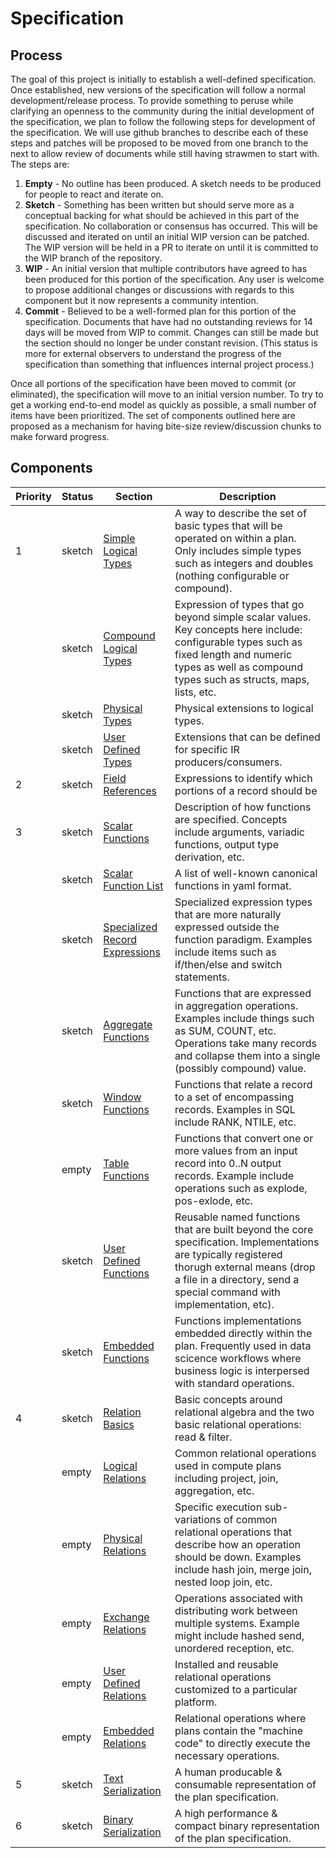 # Specification



## Process

The goal of this project is initially to establish a well-defined specification. Once established, new versions of the specification will follow a normal development/release process. To provide something to peruse while clarifying an openness to the community during the initial development of the specification, we plan to follow the following steps for development of the specification. We will use github branches to describe each of these steps and patches will be proposed to be moved from one branch to the next to allow review of documents while still having strawmen to start with. The steps are: 

1. **Empty** - No outline has been produced. A sketch needs to be produced for people to react and iterate on.
2. **Sketch** - Something has been written but should serve more as a conceptual backing for what should be achieved in this part of the specification. No collaboration or consensus has occurred. This will be discussed and iterated on until an initial WIP version can be patched. The WIP version will be held in a PR to iterate on until it is committed to the WIP branch of the repository.
3. **WIP** - An initial version that multiple contributors have agreed to has been produced for this portion of the specification. Any user is welcome to propose additional changes or discussions with regards to this component but it now represents a community intention.
4. **Commit** - Believed to be a well-formed plan for this portion of the specification. Documents that have had no outstanding reviews for 14 days will be moved from WIP to commit. Changes can still be made but the section should no longer be under constant revision. (This status is more for external observers to understand the progress of the specification than something that influences internal project process.)

Once all portions of the specification have been moved to commit (or eliminated), the specification will move to an initial version number. To try to get a working end-to-end model as quickly as possible, a small number of items have been prioritized. The set of components outlined here are proposed as a mechanism for having bite-size review/discussion chunks to make forward progress.



## Components

| Priority | Status | Section                                                      | Description                                                  |
| -------- | ------ | ------------------------------------------------------------ | ------------------------------------------------------------ |
| 1        | sketch | [Simple Logical Types](/types/simple_logical_types)              | A way to describe the set of basic types that will be operated on within a plan. Only includes simple types such as integers and doubles (nothing configurable or compound). |
|          | sketch | [Compound Logical Types](/types/compound_logical_types)          | Expression of types that go beyond simple scalar values. Key concepts here include: configurable types such as fixed length and numeric types as well as compound types such as structs, maps, lists, etc. |
|          | sketch | [Physical Types](/types/physical_types)                          | Physical extensions to logical types.                        |
|          | sketch | [User Defined Types](/types/user_defined_types)                  | Extensions that can be defined for specific IR producers/consumers. |
| 2        | sketch | [Field References](/expressions/field_references)                      | Expressions to identify which portions of a record should be |
| 3        | sketch | [Scalar Functions](/expressions/scalar_functions)                      | Description of how functions are specified. Concepts include arguments, variadic functions, output type derivation, etc. |
|          | sketch | [Scalar Function List](https://github.com/substrait-io/substrait/blob/sketch/extensions/scalar_functions.yaml)  | A list of well-known canonical functions in yaml format.     |
|          | sketch | [Specialized Record Expressions](/expressions/specialized_record_expressions) | Specialized expression types that are more naturally expressed outside the function paradigm. Examples include items such as if/then/else and switch statements. |
|          | sketch | [Aggregate Functions](/expressions/aggregate_functions)                | Functions that are expressed in aggregation operations. Examples include things such as SUM, COUNT, etc. Operations take many records and collapse them into a single (possibly compound) value. |
|          | sketch | [Window Functions](/expressions/window_functions)                      | Functions that relate a record to a set of encompassing records. Examples in SQL include RANK, NTILE, etc. |
|          | empty  | [Table Functions](/expressions/table_functions)                        | Functions that convert one or more values from an input record into 0..N output records. Example include operations such as explode, pos-exlode, etc. |
|          | sketch | [User Defined Functions](/expressions/user_defined_functions)          | Reusable named functions that are built beyond the core specification. Implementations are typically registered thorugh external means (drop a file in a directory, send a special command with implementation, etc). |
|          | sketch | [Embedded Functions](/expressions/embedded_functions)                  | Functions implementations embedded directly within the plan. Frequently used in data scicence workflows where business logic is interpersed with standard operations. |
| 4        | sketch | [Relation Basics](/relations/relational_basics)                    | Basic concepts around relational algebra and the two basic relational operations: read & filter. |
|          | empty  | [Logical Relations](/relations/logical_relations)                                           | Common relational operations used in compute plans including project, join, aggregation, etc. |
|          | empty  | [Physical Relations](/relations/physical_relations)                               | Specific execution sub-variations of common relational operations that describe how an operation should be down. Examples include hash join, merge join, nested loop join, etc. |
|          | empty  | [Exchange Relations](/relations/exchange_relations)                                          | Operations associated with distributing work between multiple systems. Example might include hashed send, unordered reception, etc. |
|          | empty  | [User Defined Relations](/relations/user_defined_relations)                           | Installed and reusable relational operations customized to a particular platform. |
|          | empty  | [Embedded Relations](/relations/embedded_relations)                               | Relational operations where plans contain the "machine code" to directly execute the necessary operations. |
| 5        | sketch | [Text Serialization](/serialization/text_serialization)                  | A human producable & consumable representation of the plan specification. |
| 6        | sketch | [Binary Serialization](/serialization/binary_serialization)              | A high performance & compact binary representation of the plan specification. |

